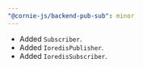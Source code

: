 ```yaml
---
"@cornie-js/backend-pub-sub": minor
---
```


- Added `Subscriber`.
- Added `IoredisPublisher`.
- Added `IoredisSubscriber`.

